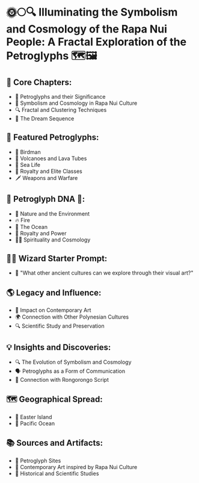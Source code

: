 # 🌞🌕🔍 Illuminating the Symbolism and Cosmology of the Rapa Nui People: A Fractal Exploration of the Petroglyphs 🗺️🖼️

## 🔑 Core Chapters:
- 🗿 Petroglyphs and their Significance
- 🎨 Symbolism and Cosmology in Rapa Nui Culture
- 🔍 Fractal and Clustering Techniques
- 🌌 The Dream Sequence

## 🌟 Featured Petroglyphs:
- 🌺 Birdman
- 🌋 Volcanoes and Lava Tubes
- 🐚 Sea Life
- 👑 Royalty and Elite Classes
- 🗡️ Weapons and Warfare

## 🧬 Petroglyph DNA 🧬:
- 🌺 Nature and the Environment
- 🔥 Fire
- 🌊 The Ocean
- 👑 Royalty and Power
- 🧘‍♀️ Spirituality and Cosmology

## 🧙‍♂️ Wizard Starter Prompt:
- 🤔 "What other ancient cultures can we explore through their visual art?"

## 🌎 Legacy and Influence:
- 🎨 Impact on Contemporary Art
- 🌍 Connection with Other Polynesian Cultures
- 🔍 Scientific Study and Preservation

## 💡 Insights and Discoveries:
- 🔍 The Evolution of Symbolism and Cosmology
- 🗣️ Petroglyphs as a Form of Communication
- 📜 Connection with Rongorongo Script

## 🗺️ Geographical Spread:
- 🌴 Easter Island
- 🌊 Pacific Ocean

## 📚 Sources and Artifacts:
- 🗿 Petroglyph Sites
- 🎨 Contemporary Art inspired by Rapa Nui Culture
- 📜 Historical and Scientific Studies
